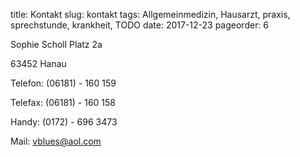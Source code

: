 title: Kontakt
slug: kontakt
tags: Allgemeinmedizin, Hausarzt, praxis, sprechstunde, krankheit, TODO
date: 2017-12-23
pageorder: 6 

Sophie Scholl Platz 2a

63452 Hanau

Telefon:	(06181) - 160 159

Telefax:	(06181) - 160 158

Handy:	(0172) - 696 3473

Mail:	[vblues@aol.com](mailto:vblues@aol.com)
 	 
